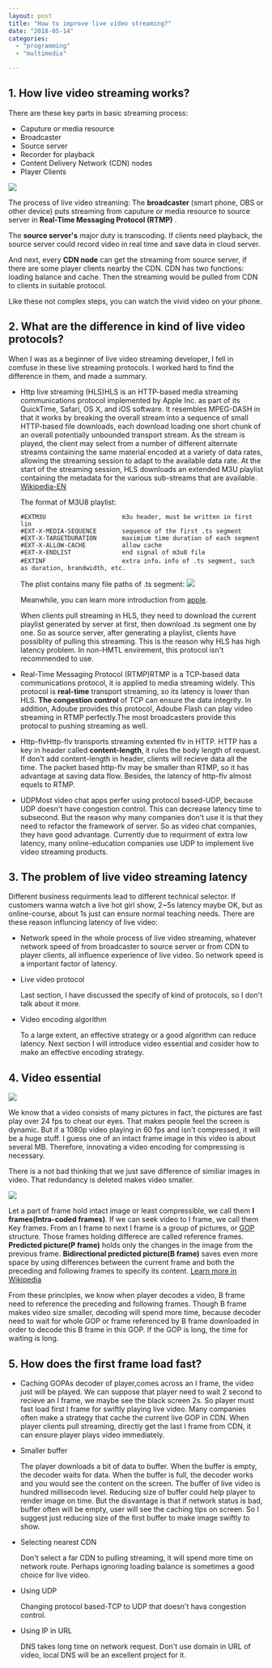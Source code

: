 ```yaml
---
layout: post
title: "How to improve live video streaming?"
date: "2018-05-14"
categories: 
  - "programming"
  - "multimedia"

---
```


## 1\. How live video streaming works?

There are these key parts in basic streaming process:

- Caputure or media resource
- Broadcaster
- Source server
- Recorder for playback
- Content Delivery Network (CDN) nodes
- Player Clients

![](/assets/img/images/streaming-structure-300x146.png)

The process of live video streaming: The **broadcaster** (smart phone, OBS or other device) puts streaming from caputure or media resource to source server in **Real-Time Messaging Protocol (RTMP)** .

The **source server's** major duty is transcoding. If clients need playback, the source server could record video in real time and save data in cloud server.

And next, every **CDN node** can get the streaming from source server, if there are some player clients nearby the CDN. CDN has two functions: loading balance and cache. Then the streaming would be pulled from CDN to clients in suitable protocol.

Like these not complex steps, you can watch the vivid video on your phone.

## 2\. What are the difference in kind of live video protocols?

When I was as a beginner of live video streaming developer, I fell in comfuse in these live streaming protocols. I worked hard to find the difference in them, and made a summary.

- Http live streaming (HLS)HLS is an HTTP-based media streaming communications protocol implemented by Apple Inc. as part of its QuickTime, Safari, OS X, and iOS software. It resembles MPEG-DASH in that it works by breaking the overall stream into a sequence of small HTTP-based file downloads, each download loading one short chunk of an overall potentially unbounded transport stream. As the stream is played, the client may select from a number of different alternate streams containing the same material encoded at a variety of data rates, allowing the streaming session to adapt to the available data rate. At the start of the streaming session, HLS downloads an extended M3U playlist containing the metadata for the various sub-streams that are available. [Wikipedia-EN](https://en.wikipedia.org/wiki/HTTP_Live_Streaming#cite_note-2)
    
    The format of M3U8 playlist:
    
    ```
    #EXTM3U                     m3u header, must be written in first lin
    #EXT-X-MEDIA-SEQUENCE       sequence of the first .ts segment
    #EXT-X-TARGETDURATION       maximium time duration of each segment
    #EXT-X-ALLOW-CACHE          allow cache
    #EXT-X-ENDLIST              end signal of m3u8 file 
    #EXTINF                     extra info，info of .ts segment, such as duration, brandwidth, etc.
    
    ```
    
    The plist contains many file paths of .ts segment: ![](/assets/img/images/1557224-a91914eb838992d7.jpg)
    
    Meanwhile, you can learn more introduction from [apple](https://developer.apple.com/library/content/documentation/NetworkingInternet/Conceptual/StreamingMediaGuide/Introduction/Introduction.html).
    
    When clients pull streaming in HLS, they need to download the current playlist generated by server at first, then download .ts segment one by one. So as source server, after generating a playlist, clients have possiblity of pulling this streaming. This is the reason why HLS has high latency problem. In non-HMTL envirement, this protocol isn't recommended to use.
- Real-Time Messaging Protocol (RTMP)RTMP is a TCP-based data communications protocol, it is applied to media streaming widely. This protocol is **real-time** transport streaming, so its latency is lower than HLS. **The congestion control** of TCP can ensure the data integrity. In addition, Adoube provides this protocol, Adoube Flash can play video streaming in RTMP perfectly.The most broadcasters provide this protocal to pushing streaming as well.
- Http-flvHttp-flv transports streaming extented flv in HTTP. HTTP has a key in header called **content-length**, it rules the body length of request. If don't add content-length in header, clients will recieve data all the time. The packet based http-flv may be smaller than RTMP, so it has advantage at saving data flow. Besides, the latency of http-flv almost equels to RTMP.
- UDPMost video chat apps perfer using protocol based-UDP, because UDP doesn't have congestion control. This can decrease latency time to subsecond. But the reason why many companies don't use it is that they need to refactor the framework of server. So as video chat companies, they have good advantage. Currently due to requirment of extra low latency, many online-education companies use UDP to implement live video streaming products.

## 3\. The problem of live video streaming latency

Different business requirments lead to different technical selector. If customers wanna watch a live hot girl show, 2~5s latency maybe OK, but as online-course, about 1s just can ensure normal teaching needs. There are these reason influncing latency of live video:

- Network speed In the whole process of live video streaming, whatever network speed of from broadcaster to source server or from CDN to player clients, all influence experience of live video. So network speed is a important factor of latency.
- Live video protocol
    
    Last section, I have discussed the specify of kind of protocols, so I don't talk about it more.
- Video encoding algorithm
    
    To a large extent, an effective strategy or a good algorithm can reduce latency. Next section I will introduce video essential and cosider how to make an effective encoding strategy.

## 4\. Video essential

![](/assets/img/images/1557224-aae5b986ecab60ab.jpg)

We know that a video consists of many pictures in fact, the pictures are fast play over 24 fps to cheat our eyes. That makes people feel the screen is dynamic. But if a 1080p video playing in 60 fps and isn't compressed, it will be a huge stuff. I guess one of an intact frame image in this video is about several MB. Therefore, innovating a video encoding for compressing is necessary.

There is a not bad thinking that we just save difference of similiar images in video. That redundancy is deleted makes video smaller.

![](/assets/img/images/1557224-db58d985e4b82af6.jpg)

Let a part of frame hold intact image or least compressible, we call them **I frames(Intra-coded frames)**. If we can seek video to I frame, we call them Key frames. From an I frame to next I frame is a group of pictures, or [GOP](https://en.wikipedia.org/wiki/Group_of_pictures) structure. Those frames holding differece are called reference frames. **Predicted picture(P frame)** holds only the changes in the image from the previous frame. **Bidirectional predicted picture(B frame)** saves even more space by using differences between the current frame and both the preceding and following frames to specify its content. [Learn more in Wikipedia](https://en.wikipedia.org/wiki/Video_compression_picture_types)

From these principles, we know when player decodes a video, B frame need to reference the preceding and following frames. Though B frame makes video size smaller, decoding will spend more time, because decoder need to wait for whole GOP or frame referenced by B frame downloaded in order to decode this B frame in this GOP. If the GOP is long, the time for waiting is long.

## 5\. How does the first frame load fast?

- Caching GOPAs decoder of player,comes across an I frame, the video just will be played. We can suppose that player need to wait 2 second to recieve an I frame, we maybe see the black screen 2s. So player must fast load first I frame for swiftly playing live video. Many companies often make a strategy that cache the current live GOP in CDN. When player clients pull streaming, directly get the last I frame from CDN, it can ensure player plays video immediately.
- Smaller buffer
    
    The player downloads a bit of data to buffer. When the buffer is empty, the decoder waits for data. When the buffer is full, the decoder works and you would see the content on the screen. The buffer of live video is hundred millisecodn level. Reducing size of buffer could help player to render image on time. But the disvantage is that if network status is bad, buffer often will be empty, user will see the caching tips on screen. So I suggest just reducing size of the first buffer to make image swiftly to show.
- Selecting nearest CDN
    
    Don't select a far CDN to pulling streaming, it will spend more time on network route. Perhaps ignoring loading balance is sometimes a good choice for live video.
- Using UDP
    
    Changing protocol based-TCP to UDP that doesn't hava congestion control.
- Using IP in URL
    
    DNS takes long time on network request. Don't use domain in URL of video, local DNS will be an excellent project for it.
